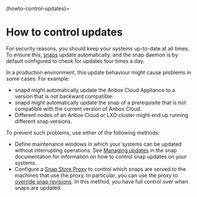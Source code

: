 (howto-control-updates)=
# How to control updates

For security reasons, you should keep your systems up-to-date at all times. To ensure this, [snaps](https://snapcraft.io/about) update automatically, and the snap daemon is by default configured to check for updates four times a day.

In a production environment, this update behaviour might cause problems in some cases. For example:

- snapd might automatically update the Anbox Cloud Appliance to a version that is not backward compatible.
- snapd might automatically update the snap of a prerequisite that is not compatible with the current version of Anbox Cloud.
- Different nodes of an Anbox Cloud or LXD cluster might end up running different snap versions.

To prevent such problems, use either of the following methods:
* Define maintenance windows in which your systems can be updated without interrupting operations. See [Managing updates](https://snapcraft.io/docs/managing-updates) in the snap documentation for information on how to control snap updates on your systems.
* Configure a [Snap Store Proxy](https://docs.ubuntu.com/snap-store-proxy/) to control which snaps are served to the machines that use the proxy. In particular, you can use the proxy to [override snap revisions](https://docs.ubuntu.com/snap-store-proxy/en/overrides). In this method, you have full control over when snaps are updated.
